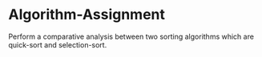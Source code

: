 # Algorithm-Assignment
Perform a comparative analysis between two sorting algorithms which are quick-sort and selection-sort.
